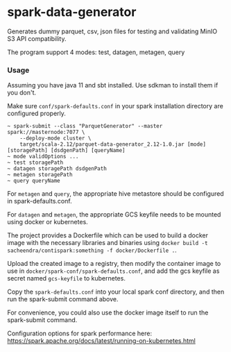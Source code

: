# spark-data-generator
Generates dummy parquet, csv, json files for testing and validating MinIO S3 API compatibility.

The program support 4 modes: test, datagen, metagen, query

### Usage
Assuming you have java 11 and sbt installed. Use sdkman to install them if you don't.

Make sure `conf/spark-defaults.conf` in your spark installation directory are configured properly.

```
~ spark-submit --class "ParquetGenerator" --master spark://masternode:7077 \
    --deploy-mode cluster \
    target/scala-2.12/parquet-data-generator_2.12-1.0.jar [mode] [storagePath] [dsdgenPath] [queryName]
~ mode validOptions ...
~ test storagePath
~ datagen storagePath dsdgenPath
~ metagen storagePath
~ query queryName
```

For `metagen` and `query`, the appropriate hive metastore should be configured in spark-defaults.conf.

For `datagen` and `metagen`, the appropriate GCS keyfile needs to be mounted using docker or kubernetes.

The project provides a Dockerfile which can be used to build a docker image with the necessary libraries and binaries using `docker build -t sacheendra/contispark:something -f docker/Dockerfile .`.

Upload the created image to a registry, then modify the container image to use in `docker/spark-conf/spark-defaults.conf`, and add the gcs keyfile as secret named `gcs-keyfile` to kubernetes.

Copy the `spark-defaults.conf` into your local spark conf directory, and then run the spark-submit command above.

For convenience, you could also use the docker image itself to run the spark-submit command.

Configuration options for spark performance here: https://spark.apache.org/docs/latest/running-on-kubernetes.html
